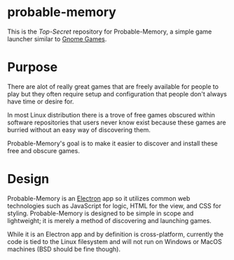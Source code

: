# probable-memory
This is the _Top-Secret_ repository for Probable-Memory, a simple game launcher similar to [Gnome Games](https://wiki.gnome.org/Apps/Games).

# Purpose
There are alot of really great games that are freely available for people to play but they often require setup and configuration that people don't always have time or desire for.

In most Linux distribution there is a trove of free games obscured within software repositories that users never know exist because these games are burried without an easy way of discovering them.

Probable-Memory's goal is to make it easier to discover and install these free and obscure games.

# Design

Probable-Memory is an [Electron](https://electron.atom.io/) app so it utilizes common web technologies such as JavaScript for logic, HTML for the view, and CSS for styling. Probable-Memory is designed to be simple in scope and lightweight; it is merely a method of discovering and launching games.

While it is an Electron app and by definition is cross-platform, currently the code is tied to the Linux filesystem and will not run on Windows or MacOS machines (BSD should be fine though).